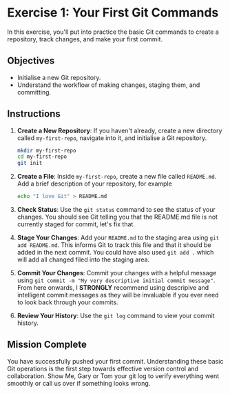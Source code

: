 # Exercise 1: Your First Git Commands

In this exercise, you'll put into practice the basic Git commands to create a repository, track changes, and make your first commit.

## Objectives

- Initialise a new Git repository.
- Understand the workflow of making changes, staging them, and committing.

## Instructions

1. **Create a New Repository**: If you haven't already, create a new directory called `my-first-repo`, navigate into it, and initialise a Git repository.

    ```bash
    mkdir my-first-repo
    cd my-first-repo
    git init
    ```

2. **Create a File**: Inside `my-first-repo`, create a new file called `README.md`. Add a brief description of your repository, for example
	```bash
	echo "I love Git" > README.md
	```

3. **Check Status**: Use the `git status` command to see the status of your changes. You should see Git telling you that the README.md file is not currently staged for commit, let's fix that. 

4. **Stage Your Changes**: Add your `README.md` to the staging area using `git add README.md`. This informs Git to track this file and that it should be added in the next commit. You could have also used `git add .` which will add all changed filed into the staging area.

5. **Commit Your Changes**: Commit your changes with a helpful message using `git commit -m "My very descriptive initial commit message"`. From here onwards, I **STRONGLY** recommend using descripive and intelligent commit messages as they will be invaluable if you ever need to look back through your commits.

6. **Review Your History**: Use the `git log` command to view your commit history.

## Mission Complete
You have successfully pushed your first commit. Understanding these basic Git operations is the first step towards effective version control and collaboration. Show Me, Gary or Tom your git log to verify everything went smoothly or call us over if something looks wrong. 


